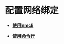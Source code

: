# 配置网络绑定<a name="ZH-CN_TOPIC_0183005799"></a>

-   **[使用nmcli](使用nmcli-1.md)**  

-   **[使用命令行](使用命令行-2.md)**  


